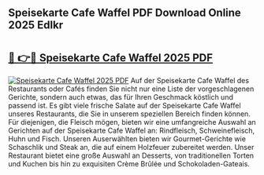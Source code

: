 ## Speisekarte Cafe Waffel PDF Download Online 2025 EdIkr

# <h2><a href="http://gcaenm.nevu.top/?p=Speisekarte+Cafe+Waffel">🔗 👉🔴 Speisekarte Cafe Waffel 2025 PDF</a></h2>

[![Speisekarte Cafe Waffel 2025 PDF](https://i.imgur.com/dBaPXMq.png)](http://gcaenm.nevu.top/?p=Speisekarte+Cafe+Waffel)
Auf der Speisekarte Cafe Waffel des Restaurants oder Cafés finden Sie nicht nur eine Liste der vorgeschlagenen Gerichte, sondern auch etwas, das für Ihren Geschmack köstlich und passend ist. Es gibt viele frische Salate auf der Speisekarte Cafe Waffel unseres Restaurants, die Sie in unserem speziellen Bereich finden können. Für diejenigen, die Fleisch mögen, bieten wir eine umfangreiche Auswahl an Gerichten auf der Speisekarte Cafe Waffel an: Rindfleisch, Schweinefleisch, Huhn und Fisch. Unseren Auserwählten bieten wir Gourmet-Gerichte wie Schaschlik und Steak an, die auf einem Holzfeuer zubereitet werden. Unser Restaurant bietet eine große Auswahl an Desserts, von traditionellen Torten und Kuchen bis hin zu exquisiten Crème Brûlée und Schokoladen-Gateais.
